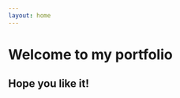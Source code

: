 ```yaml
---
layout: home
---
```


<div class="fundo">

<h1>Welcome to my portfolio</h1>
<h2>Hope you like it!</h2>

<!-- fundo gradiente animado -->

</div>